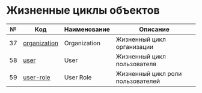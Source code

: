 # Жизненные циклы объектов

| № | Код | Наименование | Описание |
|---|-----|--------------|----------|
| 37 | [organization](workflow/organization.md) | Organization | Жизненный цикл организации |
| 58 | [user](workflow/user.md) | User | Жизненный цикл пользователя |
| 59 | [user-role](workflow/user-role.md) | User Role | Жизненный цикл роли пользователей |
